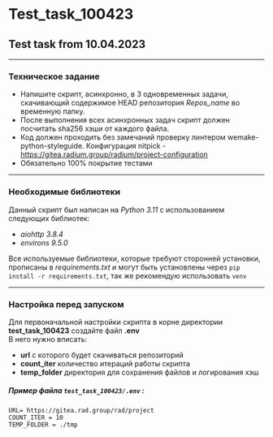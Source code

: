 # Test_task_100423
## Test task from 10.04.2023

---

### Техническое задание

- Напишите скрипт, асинхронно, в 3 одновременных задачи, скачивающий содержимое 
HEAD репозитория *Repos_name* во временную папку.
- После выполнения всех асинхронных задач скрипт должен посчитать sha256 хэши от каждого файла.
- Код должен проходить без замечаний проверку линтером wemake-python-styleguide. 
Конфигурация nitpick - https://gitea.radium.group/radium/project-configuration
- Обязательно 100% покрытие тестами

---

### Необходимые библиотеки

Данный скрипт был написан на *Python 3.11* с использованием следующих библиотек:
 - *aiohttp 3.8.4*
 - *environs 9.5.0*

Все используемые библиотеки, которые требуют сторонней установки,
прописаны в *requirements.txt* и могут быть установлены 
через `pip install -r requirements.txt`, так же рекомендую использовать `venv`

---

### Настройка перед запуском
Для первоначальной настройки скрипта в корне директории **test_task_100423** создайте файл **.env**\
В него нужно вписать:
- **url** с которого будет скачиваться репозиторий
- **count_iter** количество итераций работы скрипта
- **temp_folder** директория для сохранения файлов и логирования хэш


##### Пример файла `test_task_100423/.env` :
    URL= https://gitea.rad.group/rad/project
    COUNT_ITER = 10
    TEMP_FOLDER = ./tmp
